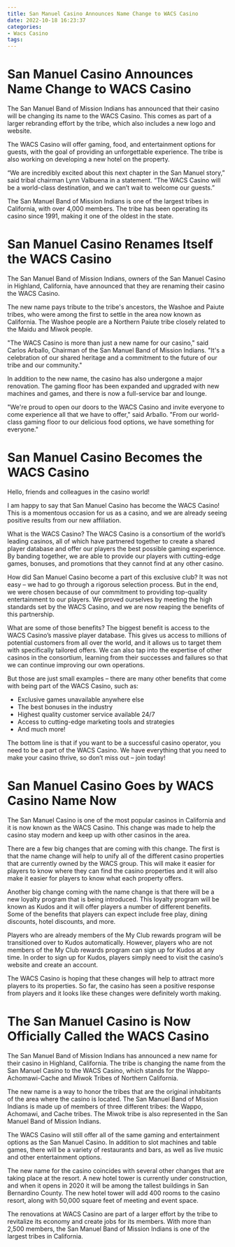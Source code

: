 ```yaml
---
title: San Manuel Casino Announces Name Change to WACS Casino
date: 2022-10-18 16:23:37
categories:
- Wacs Casino
tags:
---
```



#  San Manuel Casino Announces Name Change to WACS Casino

The San Manuel Band of Mission Indians has announced that their casino will be changing its name to the WACS Casino. This comes as part of a larger rebranding effort by the tribe, which also includes a new logo and website.

The WACS Casino will offer gaming, food, and entertainment options for guests, with the goal of providing an unforgettable experience. The tribe is also working on developing a new hotel on the property.

“We are incredibly excited about this next chapter in the San Manuel story,” said tribal chairman Lynn Valbuena in a statement. “The WACS Casino will be a world-class destination, and we can’t wait to welcome our guests.”

The San Manuel Band of Mission Indians is one of the largest tribes in California, with over 4,000 members. The tribe has been operating its casino since 1991, making it one of the oldest in the state.

#  San Manuel Casino Renames Itself the WACS Casino

The San Manuel Band of Mission Indians, owners of the San Manuel Casino in Highland, California, have announced that they are renaming their casino the WACS Casino.

The new name pays tribute to the tribe's ancestors, the Washoe and Paiute tribes, who were among the first to settle in the area now known as California. The Washoe people are a Northern Paiute tribe closely related to the Maidu and Miwok people.

"The WACS Casino is more than just a new name for our casino," said Carlos Arballo, Chairman of the San Manuel Band of Mission Indians. "It's a celebration of our shared heritage and a commitment to the future of our tribe and our community."

In addition to the new name, the casino has also undergone a major renovation. The gaming floor has been expanded and upgraded with new machines and games, and there is now a full-service bar and lounge.

"We're proud to open our doors to the WACS Casino and invite everyone to come experience all that we have to offer," said Arballo. "From our world-class gaming floor to our delicious food options, we have something for everyone."

#  San Manuel Casino Becomes the WACS Casino

Hello, friends and colleagues in the casino world!

I am happy to say that San Manuel Casino has become the WACS Casino! This is a momentous occasion for us as a casino, and we are already seeing positive results from our new affiliation.

What is the WACS Casino? The WACS Casino is a consortium of the world’s leading casinos, all of which have partnered together to create a shared player database and offer our players the best possible gaming experience. By banding together, we are able to provide our players with cutting-edge games, bonuses, and promotions that they cannot find at any other casino.

How did San Manuel Casino become a part of this exclusive club? It was not easy – we had to go through a rigorous selection process. But in the end, we were chosen because of our commitment to providing top-quality entertainment to our players. We proved ourselves by meeting the high standards set by the WACS Casino, and we are now reaping the benefits of this partnership.

What are some of those benefits? The biggest benefit is access to the WACS Casino’s massive player database. This gives us access to millions of potential customers from all over the world, and it allows us to target them with specifically tailored offers. We can also tap into the expertise of other casinos in the consortium, learning from their successes and failures so that we can continue improving our own operations.

But those are just small examples – there are many other benefits that come with being part of the WACS Casino, such as:

- Exclusive games unavailable anywhere else
- The best bonuses in the industry
- Highest quality customer service available 24/7
- Access to cutting-edge marketing tools and strategies
- And much more!


The bottom line is that if you want to be a successful casino operator, you need to be a part of the WACS Casino. We have everything that you need to make your casino thrive, so don’t miss out – join today!

#  San Manuel Casino Goes by WACS Casino Name Now

The San Manuel Casino is one of the most popular casinos in California and it is now known as the WACS Casino. This change was made to help the casino stay modern and keep up with other casinos in the area.

There are a few big changes that are coming with this change. The first is that the name change will help to unify all of the different casino properties that are currently owned by the WACS group. This will make it easier for players to know where they can find the casino properties and it will also make it easier for players to know what each property offers.

Another big change coming with the name change is that there will be a new loyalty program that is being introduced. This loyalty program will be known as Kudos and it will offer players a number of different benefits. Some of the benefits that players can expect include free play, dining discounts, hotel discounts, and more.

Players who are already members of the My Club rewards program will be transitioned over to Kudos automatically. However, players who are not members of the My Club rewards program can sign up for Kudos at any time. In order to sign up for Kudos, players simply need to visit the casino’s website and create an account.

The WACS Casino is hoping that these changes will help to attract more players to its properties. So far, the casino has seen a positive response from players and it looks like these changes were definitely worth making.

#  The San Manuel Casino is Now Officially Called the WACS Casino

The San Manuel Band of Mission Indians has announced a new name for their casino in Highland, California. The tribe is changing the name from the San Manuel Casino to the WACS Casino, which stands for the Wappo-Achomawi-Cache and Miwok Tribes of Northern California.

The new name is a way to honor the tribes that are the original inhabitants of the area where the casino is located. The San Manuel Band of Mission Indians is made up of members of three different tribes: the Wappo, Achomawi, and Cache tribes. The Miwok tribe is also represented in the San Manuel Band of Mission Indians.

The WACS Casino will still offer all of the same gaming and entertainment options as the San Manuel Casino. In addition to slot machines and table games, there will be a variety of restaurants and bars, as well as live music and other entertainment options.

The new name for the casino coincides with several other changes that are taking place at the resort. A new hotel tower is currently under construction, and when it opens in 2020 it will be among the tallest buildings in San Bernardino County. The new hotel tower will add 400 rooms to the casino resort, along with 50,000 square feet of meeting and event space.

The renovations at WACS Casino are part of a larger effort by the tribe to revitalize its economy and create jobs for its members. With more than 2,500 members, the San Manuel Band of Mission Indians is one of the largest tribes in California.